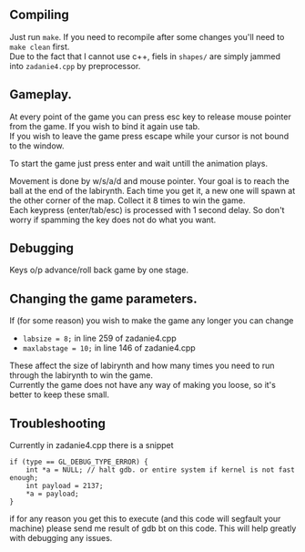 ## Compiling
Just run `make`. If you need to recompile after some changes you'll need to `make clean` first.  
Due to the fact that I cannot use c++, fiels in `shapes/` are simply jammed into `zadanie4.cpp` by preprocessor.  

## Gameplay.
At every point of the game you can press esc key to release mouse pointer from the game. If you wish to bind it again use tab.  
If you wish to leave the game press escape while your cursor is not bound to the window.  

To start the game just press enter and wait untill the animation plays.  

Movement is done by w/s/a/d and mouse pointer. Your goal is to reach the ball at the end of the labirynth. Each time you get it, a new one will spawn at the other corner of the map. Collect it 8 times to win the game.  
Each keypress (enter/tab/esc) is processed with 1 second delay. So don't worry if spamming the key does not do what you want.  

## Debugging
Keys o/p advance/roll back game by one stage. 

## Changing the game parameters.
If (for some reason) you wish to make the game any longer you can change  
 - `labsize = 8;` in line 259 of zadanie4.cpp  
 - `maxlabstage = 10;` in line 146 of zadanie4.cpp  

These affect the size of labirynth and how many times you need to run through the labirynth to win the game.  
Currently the game does not have any way of making you loose, so it's better to keep these small.  

## Troubleshooting
Currently in zadanie4.cpp there is a snippet
```
if (type == GL_DEBUG_TYPE_ERROR) {
	int *a = NULL; // halt gdb. or entire system if kernel is not fast enough;
	int payload = 2137;
	*a = payload;
}
```

if for any reason you get this to execute (and this code will segfault your machine) please send me result of gdb bt on this code. This will help greatly with debugging any issues.  